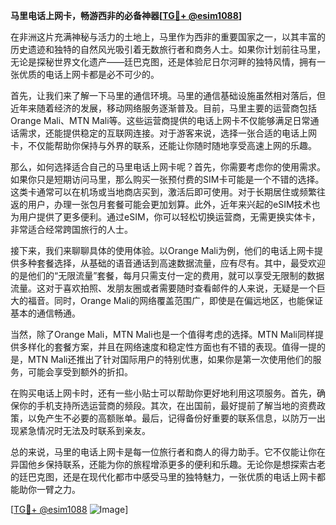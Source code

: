 **马里电话上网卡，畅游西非的必备神器[[TG💪+ @esim1088](https://t.me/s/esim1088)]**

在非洲这片充满神秘与活力的土地上，马里作为西非的重要国家之一，以其丰富的历史遗迹和独特的自然风光吸引着无数旅行者和商务人士。如果你计划前往马里，无论是探秘世界文化遗产——廷巴克图，还是体验尼日尔河畔的独特风情，拥有一张优质的电话上网卡都是必不可少的。

首先，让我们来了解一下马里的通信环境。马里的通信基础设施虽然相对落后，但近年来随着经济的发展，移动网络服务逐渐普及。目前，马里主要的运营商包括Orange Mali、MTN Mali等。这些运营商提供的电话上网卡不仅能够满足日常通话需求，还能提供稳定的互联网连接。对于游客来说，选择一张合适的电话上网卡，不仅能帮助你保持与外界的联系，还能让你随时随地享受高速上网的乐趣。

那么，如何选择适合自己的马里电话上网卡呢？首先，你需要考虑你的使用需求。如果你只是短期访问马里，那么购买一张预付费的SIM卡可能是一个不错的选择。这类卡通常可以在机场或当地商店买到，激活后即可使用。对于长期居住或频繁往返的用户，办理一张包月套餐可能会更加划算。此外，近年来兴起的eSIM技术也为用户提供了更多便利。通过eSIM，你可以轻松切换运营商，无需更换实体卡，非常适合经常跨国旅行的人士。

接下来，我们来聊聊具体的使用体验。以Orange Mali为例，他们的电话上网卡提供多种套餐选择，从基础的语音通话到高速数据流量，应有尽有。其中，最受欢迎的是他们的“无限流量”套餐，每月只需支付一定的费用，就可以享受无限制的数据流量。这对于喜欢拍照、发朋友圈或者需要随时查看邮件的人来说，无疑是一个巨大的福音。同时，Orange Mali的网络覆盖范围广，即使是在偏远地区，也能保证基本的通信畅通。

当然，除了Orange Mali，MTN Mali也是一个值得考虑的选择。MTN Mali同样提供多样化的套餐方案，并且在网络速度和稳定性方面也有不错的表现。值得一提的是，MTN Mali还推出了针对国际用户的特别优惠，如果你是第一次使用他们的服务，可能会享受到额外的折扣。

在购买电话上网卡时，还有一些小贴士可以帮助你更好地利用这项服务。首先，确保你的手机支持所选运营商的频段。其次，在出国前，最好提前了解当地的资费政策，以免产生不必要的高额账单。最后，记得备份好重要的联系信息，以防万一出现紧急情况时无法及时联系到亲友。

总的来说，马里的电话上网卡是每一位旅行者和商人的得力助手。它不仅能让你在异国他乡保持联系，还能为你的旅程增添更多的便利和乐趣。无论你是想探索古老的廷巴克图，还是在现代化都市中感受马里的独特魅力，一张优质的电话上网卡都能助你一臂之力。

[[TG💪+ @esim1088](https://t.me/s/esim1088) ![Image](https://i.postimg.cc/4NQfJmqS/Snipaste-2025-05-13-00-14-12.png)]